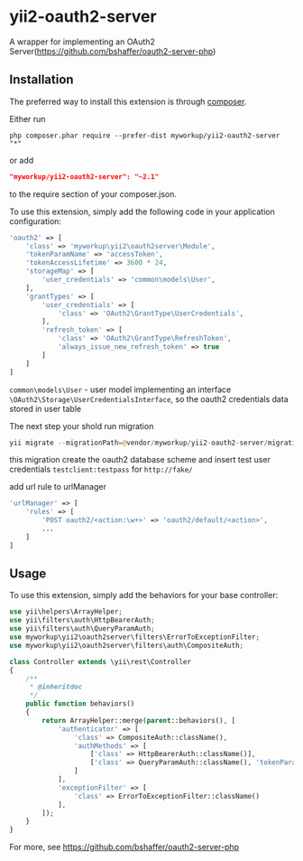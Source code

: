 yii2-oauth2-server
==================

A wrapper for implementing an OAuth2 Server(https://github.com/bshaffer/oauth2-server-php)

Installation
------------

The preferred way to install this extension is through [composer](http://getcomposer.org/download/).

Either run

```
php composer.phar require --prefer-dist myworkup/yii2-oauth2-server "*"
```

or add

```json
"myworkup/yii2-oauth2-server": "~2.1"
```

to the require section of your composer.json.

To use this extension,  simply add the following code in your application configuration:

```php
'oauth2' => [
    'class' => 'myworkup\yii2\oauth2server\Module',
    'tokenParamName' => 'accessToken',
    'tokenAccessLifetime' => 3600 * 24,
    'storageMap' => [
        'user_credentials' => 'common\models\User',
    ],
    'grantTypes' => [
        'user_credentials' => [
            'class' => 'OAuth2\GrantType\UserCredentials',
        ],
        'refresh_token' => [
            'class' => 'OAuth2\GrantType\RefreshToken',
            'always_issue_new_refresh_token' => true
        ]
    ]
]
```

```common\models\User``` - user model implementing an interface ```\OAuth2\Storage\UserCredentialsInterface```, so the oauth2 credentials data stored in user table

The next step your shold run migration

```php
yii migrate --migrationPath=@vendor/myworkup/yii2-oauth2-server/migrations
```

this migration create the oauth2 database scheme and insert test user credentials ```testclient:testpass``` for ```http://fake/```

add url rule to urlManager

```php
'urlManager' => [
    'rules' => [
        'POST oauth2/<action:\w+>' => 'oauth2/default/<action>',
        ...
    ]
]
```

Usage
-----

To use this extension,  simply add the behaviors for your base controller:

```php
use yii\helpers\ArrayHelper;
use yii\filters\auth\HttpBearerAuth;
use yii\filters\auth\QueryParamAuth;
use myworkup\yii2\oauth2server\filters\ErrorToExceptionFilter;
use myworkup\yii2\oauth2server\filters\auth\CompositeAuth;

class Controller extends \yii\rest\Controller
{
    /**
     * @inheritdoc
     */
    public function behaviors()
    {
        return ArrayHelper::merge(parent::behaviors(), [
            'authenticator' => [
                'class' => CompositeAuth::className(),
                'authMethods' => [
                    ['class' => HttpBearerAuth::className()],
                    ['class' => QueryParamAuth::className(), 'tokenParam' => 'accessToken'],
                ]
            ],
            'exceptionFilter' => [
                'class' => ErrorToExceptionFilter::className()
            ],
        ]);
    }
}
```

For more, see https://github.com/bshaffer/oauth2-server-php

